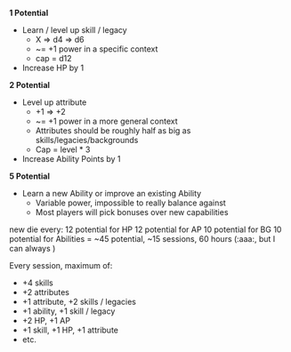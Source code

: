 **1 Potential**

*   Learn / level up skill / legacy
    *   X => d4 => d6
    *   ~= +1 power in a specific context
    *   cap = d12
*   Increase HP by 1

**2 Potential**

*   Level up attribute
    *   +1 => +2
    *   ~= +1 power in a more general context
    *   Attributes should be roughly half as big as skills/legacies/backgrounds
    *   Cap = level * 3
*   Increase Ability Points by 1

**5 Potential**

*   Learn a new Ability or improve an existing Ability
    *   Variable power, impossible to really balance against
    *   Most players will pick bonuses over new capabilities

new die every:
12 potential for HP
12 potential for AP
10 potential for BG
10 potential for Abilities
= ~45 potential, ~15 sessions, 60 hours (:aaa:, but I can always )



Every session, maximum of:

*   +4 skills
*   +2 attributes
*   +1 attribute, +2 skills / legacies
*   +1 ability, +1 skill / legacy
*   +2 HP, +1 AP
*   +1 skill, +1 HP, +1 attribute
*   etc.